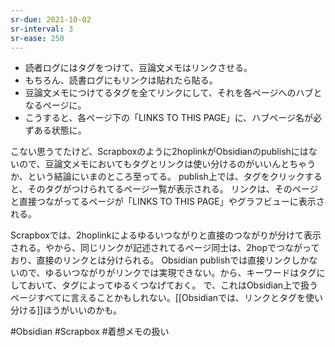 ```yaml
---
sr-due: 2021-10-02
sr-interval: 3
sr-ease: 250
---
```


- 読者ログにはタグをつけて、豆論文メモはリンクさせる。
- もちろん、読書ログにもリンクは貼れたら貼る。
- 豆論文メモにつけてるタグを全てリンクにして、それを各ページへのハブとなるページに。
- こうすると、各ページ下の「LINKS TO THIS PAGE」に、ハブページ名が必ずある状態に。

こない思うてたけど、Scrapboxのように2hoplinkがObsidianのpublishにはないので、豆論文メモにおいてもタグとリンクは使い分けるのがいいんとちゃうか、という結論にいまのところ至ってる。
publish上では、タグをクリックすると、そのタグがつけられてるページ一覧が表示される。
リンクは、そのページと直接つながってるページが「LINKS TO THIS PAGE」やグラフビューに表示される。

Scrapboxでは、2hoplinkによるゆるいつながりと直接のつながりが分けて表示される。やから、同じリンクが記述されてるページ同士は、2hopでつながっており、直接のリンクとは分けられる。
Obsidian publishでは直接リンクしかないので、ゆるいつながりがリンクでは実現できない。から、キーワードはタグにしておいて、タグによってゆるくつなげておく。
で、これはObsidian上で扱うページすべてに言えることかもしれない。[[Obsidianでは、リンクとタグを使い分ける]]ほうがいいのかも。

#Obsidian 
#Scrapbox 
#着想メモの扱い 